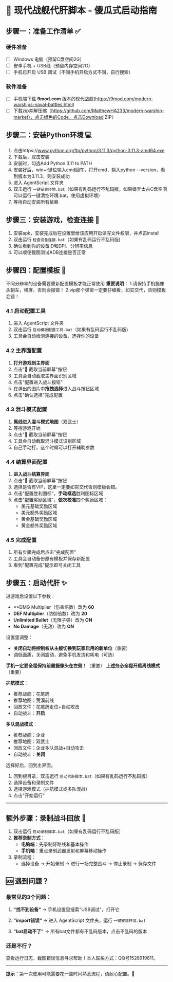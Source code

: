 # 🚀 现代战舰代肝脚本 - 傻瓜式启动指南

## 步骤一：准备工作清单 ✅

### 硬件准备
- [ ] Windows 电脑（预留C盘空间2G）
- [ ] 安卓手机 + USB线（预留内存空间2G）
- [ ] 手机已开启 USB 调试（不同手机开启方式不同，自行搜索）

### 软件准备
- [ ] 手机端下载 **9mod.com** 版本的现代战舰(https://9mod.com/modern-warships-naval-battles.html)
- [ ] 下载zip并解压缩（https://github.com/MatthewHA233/modern-warship-market），点击绿色的Code，点击Download ZIP）

## 步骤二：安装Python环境 💻
1. 点击https://www.python.org/ftp/python/3.11.3/python-3.11.3-amd64.exe
2. 下载后，双击安装
3. 安装时，勾选Add Python 3.11 to PATH
4. 安装好后，win+r键位输入cmd回车，打开cmd，输入python --version，看到版本为3.11.3，则安装成功
5. 进入 AgentScript 文件夹
6. 双击运行 `一键安装环境.bat`（如果有乱码运行不乱码版，如果嫌弃太占C盘空间可以运行一键清空环境.bat，使用虚拟环境）
7. 等待自动安装所有依赖


## 步骤三：安装游戏，检查连接 📱
1. 安装apk，安装完成后在设置里给该应用开启读写文件权限，并点击install
2. 双击运行 `检查设备连接.bat`（如果有乱码运行不乱码版)
3. 确认看到你的设备ID和DPI、分辨率信息
4. 可以顺便截图测试ADB连接是否正常

## 步骤四：配置模板 🎯
不同分辨率的设备需要重新配置模板才能正常使用
**重要说明**：
1.请保持手机摄像头朝左，横屏，否则会报错！
2.vip那个弹窗一定要仔细看，如实交代，否则模板会错！

### 4.1 启动配置工具
1. 进入 AgentScript 文件夹
2. 双击运行 `启动模板配置工具.bat`（如果有乱码运行不乱码版)
3. 工具会自动检测连接的设备，选择你的设备

### 4.2 主界面配置
1. **打开游戏到主界面**
2. 点击"📸 截取当前屏幕"按钮
3. 工具会自动截取主界面识别区域
4. 点击"配置进入战斗按钮"
5. 在弹出的图片中**拖拽选择**进入战斗按钮区域
6. 点击"确认选择"完成配置

### 4.3 混斗模式配置  
1. **离线进入混斗模式地图**（双武士）
2. 等待游戏开始
3. 点击"📸 截取当前屏幕"按钮
4. 工具会自动截取混斗模式识别区域
5. 自己手动打，这个时候可以打开辅助参数

### 4.4 结算界面配置
1. **进入战斗结算界面**
2. 点击"📸 截取当前屏幕"按钮
3. 选择是否有VIP，这里一定要如实交代否则模板会错。
4. 点击"配置胜利图标"，**手动框选**胜利图标区域
5. 点击"配置奖励区域"，**依次校准**四个奖励区域：
   - 美元基础奖励区域
   - 美元额外奖励区域  
   - 黄金基础奖励区域
   - 黄金额外奖励区域

### 4.5 完成配置
1. 所有步骤完成后点击"完成配置"
2. 工具会自动备份原有模板并保存新配置
3. 看到"配置完成"提示即可关闭工具

## 步骤五：启动代肝 ✨
进游戏后设置以下参数：
  - **DMG Multiplier（伤害倍数）改为 **60**
  - **DEF Multiplier**（防御倍数）改为 **20**
  - **Unlimited Bullet**（无限子弹）改为 **ON**
  - **No Damage**（无敌）改为 **ON**

设置里调整：
  - **关闭自动将控制权从主舰切换到玩家启用的新单位**（重要）
  - 调低画质，关闭震动，避免手机发烫和耗电（可选）

**手机一定要全程保持前置摄像头在左侧！**（重要）
**上述务必全程开启离线模式**（重要）

**护航模式**：
- 推荐战舰：花尾鸽
- 推荐地图：荒漠前线
- 回放文件：花尾鸽走位+自动攻击
- 自动战斗：**开启**

**多队混战模式**：
- 推荐战舰：企业
- 推荐地图：双武士
- 回放文件：企业多队混战+自动攻击
- 自动战斗：**关闭**

选择好后，回到主界面。
1. 回到根目录，双击运行 `启动代肝脚本.bat`（如果有乱码运行不乱码版）
2. 选择设备和录制文件
3. 选择游戏模式（护航模式或多队混战）
4. 点击"开始运行"

---
## 额外步骤：录制战斗回放 🎦

1. 双击运行 `启动录制脚本.bat`（如果有乱码运行不乱码版）
2. **推荐录制方式**：
   - **电脑端**：先录制好路线和基本操作
   - **手机端**：重点录制武器发射和屏幕移动操作
3. 录制流程：
   - 选择设备 → 开始录制 → 进行一场完整战斗 → 停止录制 → 保存文件

## 🆘 遇到问题？

### 最常见的3个问题：

1. **"找不到设备"**
   → 手机设置里搜索"USB调试"，打开它

2. **"import错误"**
   → 进入 AgentScript 文件夹，运行 `一键安装环境.bat`

3. **"bat启动不了"**
   → 所有bat文件都有不乱码版本，点击不乱码的版本

### 还是不行？

查看运行日志，截图错误信息寻求帮助！本人联系方式：QQ号1528919811。

---

**提示**：第一次使用可能需要花一些时间熟悉流程，请耐心配置。🎉 